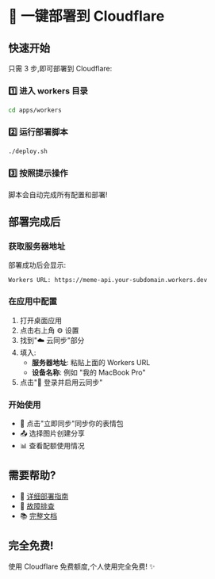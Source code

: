 # 🚀 一键部署到 Cloudflare

## 快速开始

只需 3 步,即可部署到 Cloudflare:

### 1️⃣ 进入 workers 目录

```bash
cd apps/workers
```

### 2️⃣ 运行部署脚本

```bash
./deploy.sh
```

### 3️⃣ 按照提示操作

脚本会自动完成所有配置和部署!

## 部署完成后

### 获取服务器地址

部署成功后会显示:

```
Workers URL: https://meme-api.your-subdomain.workers.dev
```

### 在应用中配置

1. 打开桌面应用
2. 点击右上角 ⚙️ 设置
3. 找到"☁️ 云同步"部分
4. 填入:
   - **服务器地址**: 粘贴上面的 Workers URL
   - **设备名称**: 例如 "我的 MacBook Pro"
5. 点击"🚀 登录并启用云同步"

### 开始使用

- 🔄 点击"立即同步"同步你的表情包
- 📤 选择图片创建分享
- 📊 查看配额使用情况

## 需要帮助?

- 📖 [详细部署指南](./QUICK_DEPLOY.md)
- 🔧 [故障排查](./WRANGLER_SETUP_FIX.md)
- 📚 [完整文档](./ONE_CLICK_DEPLOY_COMPLETE.md)

## 完全免费!

使用 Cloudflare 免费额度,个人使用完全免费! ✨
